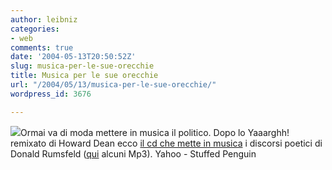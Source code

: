 ```yaml
---
author: leibniz
categories:
- web
comments: true
date: '2004-05-13T20:50:52Z'
slug: musica-per-le-sue-orecchie
title: Musica per le sue orecchie
url: "/2004/05/13/musica-per-le-sue-orecchie/"
wordpress_id: 3676

---
```

![](http://stuffedpenguin.com/images/rumpodium2.gif)Ormai va di moda mettere in musica il politico. Dopo lo Yaaarghh! remixato di Howard Dean ecco [il cd che mette in musica](http://story.news.yahoo.com/news?tmpl=story2&u=/ap/20040512/ap_on_en_mu/music_classical_rumsfeld) i discorsi poetici di Donald Rumsfeld ([qui](http://stuffedpenguin.com/rumsfeld/lyrics.htm) alcuni Mp3).
Yahoo - Stuffed Penguin
